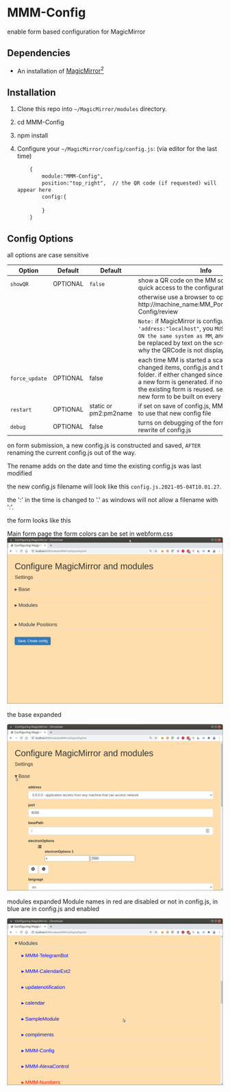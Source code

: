 # MMM-Config

enable form based configuration for MagicMirror


## Dependencies

* An installation of [MagicMirror<sup>2</sup>](https://github.com/MichMich/MagicMirror)


## Installation

1. Clone this repo into `~/MagicMirror/modules` directory.
2. cd MMM-Config
3. npm install
4. Configure your `~/MagicMirror/config/config.js`: (via editor for the last time)

    ```
		{
			module:"MMM-Config",
			position:"top_right",  // the QR code (if requested) will appear here
			config:{

			}
		}
    ```

## Config Options

all options are case sensitive

| **Option** | **Default** | **Default** | **Info**
| --- | --- | --- | --- |
| `showQR` | OPTIONAL | `false` | show a QR code on the MM screen to allow quick access to the configuration form |
| | | |otherwise use a browser to open http://machine_name:MM_Port/modules/MMM-Config/review |
| | | | `Note:` if MagicMirror is configured for `'address:"localhost"`, you `MUST use a browser ON the same system as MM`, and the QR code will be replaced by text on the screen explaining why the QRCode is not displayed
| `force_update` | OPTIONAL | false | each time MM is started a scan is done of changed items, config.js and the modules folder. if either changed since last startup, then a new form is generated. if no changes, then the existing form is reused. set to true `forces` a new form to be built on every MM startup |
| `restart` | OPTIONAL | static or pm2:pm2name | if set on save of config.js, MM will be restarted to use that new config file |
| `debug` | OPTIONAL | false | turns on debugging of the form submisson and rewrite of config.js |

on form submission, a new config.js is constructed and saved, `AFTER` renaming the current config.js out of the way.  

The rename adds on the date and time the existing config.js was last modified

the new config.js filename will look  like this `config.js.2021-05-04T10.01.27`.

the ':'  in the time is changed to '.' as windows will not allow a filename with ':'.

the form looks like this

Main form page
the form colors can be set in webform.css
![main page](./doc_images/MMM-Config%20form.png)

the base expanded

![base variables](./doc_images/MMM-Config%20base.png)

modules expanded
Module names in red are disabled or not in config.js, in blue are in config.js and enabled


![base variables](./doc_images/MMM-Config%20modules.png)
